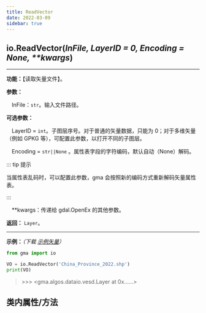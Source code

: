 ```yaml
---
title: ReadVector
date: 2022-03-09
sidebar: true
---
```


## io.**ReadVector**(*InFile, LayerID = 0, Encoding = None, \*\*kwargs*)

---

**功能：**【读取矢量文件】。

**参数：**

&emsp;InFile：`str`。输入文件路径。

**可选参数：**

&emsp;LayerID = `int`。子图层序号。对于普通的矢量数据，只能为 0；对于多维矢量（例如 GPKG  等），可配置此参数，以打开不同的子图层。

&emsp;Encoding = `str||None` 。属性表字段的字符编码，默认自动（None）解码。

::: tip 提示

当属性表乱码时，可以配置此参数，gma 会按照新的编码方式重新解码矢量属性表。

:::

&emsp;\*\*kwargs：传递给 gdal.OpenEx 的其他参数。

**返回：** `Layer`。

---

**示例：***（下载 [示例矢量](/Open/China_Province_2022.7z)）*
```python
from gma import io

VO = io.ReadVector('China_Province_2022.shp')
print(VO)
```
> \>>> <gma.algos.dataio.vesd.Layer at 0x......>

## 类内属性/方法


